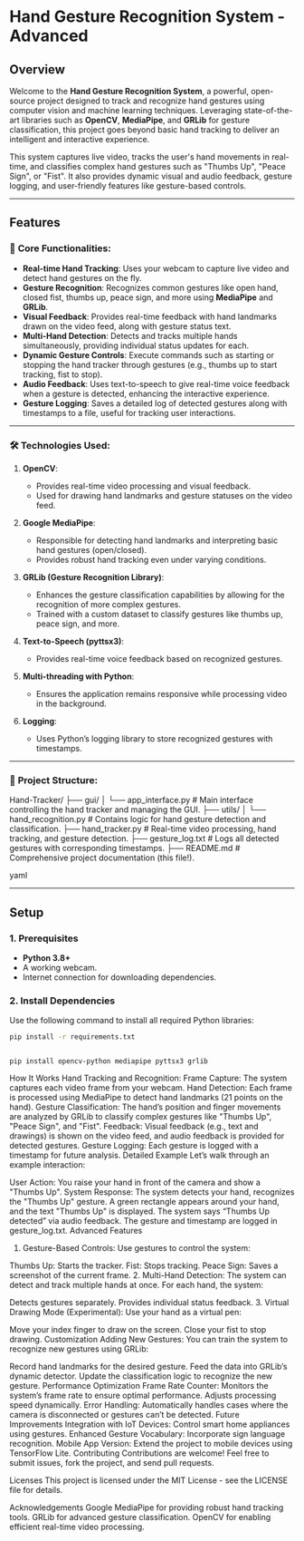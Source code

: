 # **Hand Gesture Recognition System - Advanced**

## Overview
Welcome to the **Hand Gesture Recognition System**, a powerful, open-source project designed to track and recognize hand gestures using computer vision and machine learning techniques. Leveraging state-of-the-art libraries such as **OpenCV**, **MediaPipe**, and **GRLib** for gesture classification, this project goes beyond basic hand tracking to deliver an intelligent and interactive experience.

This system captures live video, tracks the user's hand movements in real-time, and classifies complex hand gestures such as "Thumbs Up", "Peace Sign", or "Fist". It also provides dynamic visual and audio feedback, gesture logging, and user-friendly features like gesture-based controls.

---

## Features

### 🚀 **Core Functionalities:**
- **Real-time Hand Tracking**: Uses your webcam to capture live video and detect hand gestures on the fly.
- **Gesture Recognition**: Recognizes common gestures like open hand, closed fist, thumbs up, peace sign, and more using **MediaPipe** and **GRLib**.
- **Visual Feedback**: Provides real-time feedback with hand landmarks drawn on the video feed, along with gesture status text.
- **Multi-Hand Detection**: Detects and tracks multiple hands simultaneously, providing individual status updates for each.
- **Dynamic Gesture Controls**: Execute commands such as starting or stopping the hand tracker through gestures (e.g., thumbs up to start tracking, fist to stop).
- **Audio Feedback**: Uses text-to-speech to give real-time voice feedback when a gesture is detected, enhancing the interactive experience.
- **Gesture Logging**: Saves a detailed log of detected gestures along with timestamps to a file, useful for tracking user interactions.
---


### 🛠 **Technologies Used:**
1. **OpenCV**:
   - Provides real-time video processing and visual feedback.
   - Used for drawing hand landmarks and gesture statuses on the video feed.

2. **Google MediaPipe**:
   - Responsible for detecting hand landmarks and interpreting basic hand gestures (open/closed).
   - Provides robust hand tracking even under varying conditions.

3. **GRLib (Gesture Recognition Library)**:
   - Enhances the gesture classification capabilities by allowing for the recognition of more complex gestures.
   - Trained with a custom dataset to classify gestures like thumbs up, peace sign, and more.

4. **Text-to-Speech (pyttsx3)**:
   - Provides real-time voice feedback based on recognized gestures.

5. **Multi-threading with Python**:
   - Ensures the application remains responsive while processing video in the background.

6. **Logging**:
   - Uses Python’s logging library to store recognized gestures with timestamps.

---

### 📂 **Project Structure:**

Hand-Tracker/ ├── gui/ │ └── app_interface.py # Main interface controlling the hand tracker and managing the GUI. ├── utils/ │ └── hand_recognition.py # Contains logic for hand gesture detection and classification. ├── hand_tracker.py # Real-time video processing, hand tracking, and gesture detection. ├── gesture_log.txt # Logs all detected gestures with corresponding timestamps. ├── README.md # Comprehensive project documentation (this file!).

yaml

---

## Setup

### 1. **Prerequisites**
- **Python 3.8+**
- A working webcam.
- Internet connection for downloading dependencies.

### 2. **Install Dependencies**
Use the following command to install all required Python libraries:
```bash
pip install -r requirements.txt
```
```Or install manually:

pip install opencv-python mediapipe pyttsx3 grlib
```
How It Works
Hand Tracking and Recognition:
Frame Capture: The system captures each video frame from your webcam.
Hand Detection: Each frame is processed using MediaPipe to detect hand landmarks (21 points on the hand).
Gesture Classification: The hand’s position and finger movements are analyzed by GRLib to classify complex gestures like "Thumbs Up", "Peace Sign", and "Fist".
Feedback: Visual feedback (e.g., text and drawings) is shown on the video feed, and audio feedback is provided for detected gestures.
Gesture Logging: Each gesture is logged with a timestamp for future analysis.
Detailed Example
Let’s walk through an example interaction:

User Action: You raise your hand in front of the camera and show a "Thumbs Up".
System Response:
The system detects your hand, recognizes the "Thumbs Up" gesture.
A green rectangle appears around your hand, and the text "Thumbs Up" is displayed.
The system says “Thumbs Up detected” via audio feedback.
The gesture and timestamp are logged in gesture_log.txt.
Advanced Features
1. Gesture-Based Controls:
Use gestures to control the system:

Thumbs Up: Starts the tracker.
Fist: Stops tracking.
Peace Sign: Saves a screenshot of the current frame.
2. Multi-Hand Detection:
The system can detect and track multiple hands at once. For each hand, the system:

Detects gestures separately.
Provides individual status feedback.
3. Virtual Drawing Mode (Experimental):
Use your hand as a virtual pen:

Move your index finger to draw on the screen.
Close your fist to stop drawing.
Customization
Adding New Gestures:
You can train the system to recognize new gestures using GRLib:

Record hand landmarks for the desired gesture.
Feed the data into GRLib’s dynamic detector.
Update the classification logic to recognize the new gesture.
Performance Optimization
Frame Rate Counter: Monitors the system’s frame rate to ensure optimal performance. Adjusts processing speed dynamically.
Error Handling: Automatically handles cases where the camera is disconnected or gestures can’t be detected.
Future Improvements
Integration with IoT Devices: Control smart home appliances using gestures.
Enhanced Gesture Vocabulary: Incorporate sign language recognition.
Mobile App Version: Extend the project to mobile devices using TensorFlow Lite.
Contributing
Contributions are welcome! Feel free to submit issues, fork the project, and send pull requests.

Licenses
This project is licensed under the MIT License - see the LICENSE file for details.

Acknowledgements
Google MediaPipe for providing robust hand tracking tools.
GRLib for advanced gesture classification.
OpenCV for enabling efficient real-time video processing.
